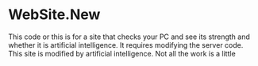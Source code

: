 # WebSite.New
This code or this is for a site that checks your PC and see its strength and whether it is artificial intelligence. It requires modifying the server code. This site is modified by artificial intelligence. Not all the work is a little
